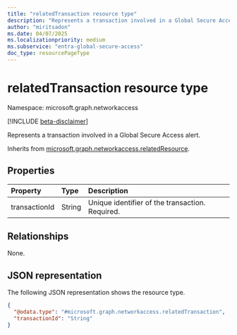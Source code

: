 ```yaml
---
title: "relatedTransaction resource type"
description: "Represents a transaction involved in a Global Secure Access alert."
author: "miritsadon"
ms.date: 04/07/2025
ms.localizationpriority: medium
ms.subservice: "entra-global-secure-access"
doc_type: resourcePageType
---
```


# relatedTransaction resource type

Namespace: microsoft.graph.networkaccess

[!INCLUDE [beta-disclaimer](../../includes/beta-disclaimer.md)]

Represents a transaction involved in a Global Secure Access alert.

Inherits from [microsoft.graph.networkaccess.relatedResource](../resources/networkaccess-relatedresource.md).

## Properties
|Property|Type|Description|
|:---|:---|:---|
|transactionId|String|Unique identifier of the transaction. Required.|

## Relationships
None.

## JSON representation
The following JSON representation shows the resource type.
<!-- {
  "blockType": "resource",
  "@odata.type": "microsoft.graph.networkaccess.relatedTransaction"
}
-->
``` json
{
  "@odata.type": "#microsoft.graph.networkaccess.relatedTransaction",
  "transactionId": "String"
}
```
